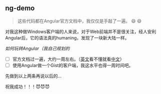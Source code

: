 ## ng-demo

> 这些代码都在Angular官方文档中，我仅仅是手敲了一遍。 :smile: :smile:

对我这种做Windows客户端的人来说，对于Web前端并不是很关注，经人安利Angular后，它的语法真的humaning，发现了一块新大陆一样。

*如何玩转Angular（我自己规划的*

- [ ] 官方文档过一遍，大约一周左右。（[英文](angular.io)看不懂就看[中文](angular.cn)）
- [ ] 使用Angular做一个Gist的客户端，我这水平也得一周时间吧。

先做到以上两条再说以后的...

祝我成功！！！:smiling_imp::smiling_imp::smiling_imp:
